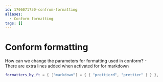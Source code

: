 ```yaml
---
id: 1706071730-confrom-formatting
aliases:
  - Conform formatting
tags: []
---
```


# Conform formatting
How can we change the parameters for formatting used in conform?
    - There are extra lines added when activated for for markdown
```lua
formatters_by_ft = { ["markdown"] = { { "prettierd", "prettier" } } },
```

